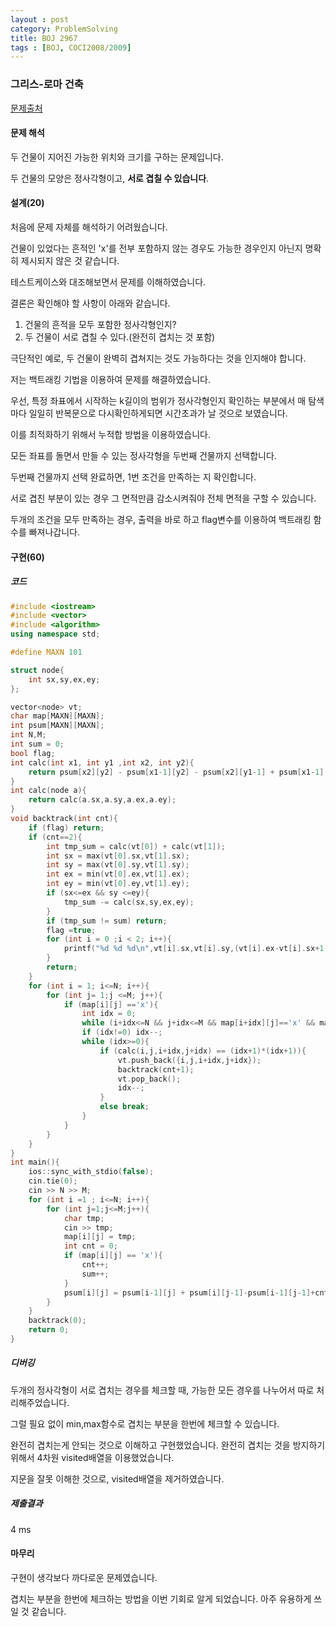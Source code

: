 ```yaml
---
layout : post
category: ProblemSolving
title: BOJ 2967
tags : [BOJ, COCI2008/2009]
---
```

### 그리스-로마 건축

[문제출처](https://www.acmicpc.net/problem/2967)

#### 문제 해석
  
두 건물이 지어진 가능한 위치와 크기를 구하는 문제입니다.

두 건물의 모양은 정사각형이고, **서로 겹칠 수 있습니다**.

#### 설계(20)

처음에 문제 자체를 해석하기 어려웠습니다.

건물이 있었다는 흔적인 'x'를 전부 포함하지 않는 경우도 가능한 경우인지 아닌지 명확히 제시되지 않은 것 같습니다.

테스트케이스와 대조해보면서 문제를 이해하였습니다.

결론은 확인해야 할 사항이 아래와 같습니다.

   1. 건물의 흔적을 모두 포함한 정사각형인지?
   2. 두 건물이 서로 겹칠 수 있다.(완전히 겹치는 것 포함)

극단적인 예로, 두 건물이 완벽히 겹쳐지는 것도 가능하다는 것을 인지해야 합니다.

저는 백트래킹 기법을 이용하여 문제를 해결하였습니다.

우선, 특정 좌표에서 시작하는 k길이의 범위가 정사각형인지 확인하는 부분에서 매 탐색마다 일일히 반복문으로 다시확인하게되면 시간초과가 날 것으로 보였습니다.

이를 최적화하기 위해서 누적합 방법을 이용하였습니다.

모든 좌표를 돌면서 만들 수 있는 정사각형을 두번째 건물까지 선택합니다.

두번째 건물까지 선택 완료하면, 1번 조건을 만족하는 지 확인합니다.

서로 겹친 부분이 있는 경우 그 면적만큼 감소시켜줘야 전체 면적을 구할 수 있습니다.

두개의 조건을 모두 만족하는 경우, 출력을 바로 하고 flag변수를 이용하여 백트래킹 함수를 빠져나갑니다.

#### 구현(60)

##### 코드

```cpp
#include <iostream>
#include <vector>
#include <algorithm>
using namespace std;

#define MAXN 101

struct node{
    int sx,sy,ex,ey;
};

vector<node> vt;
char map[MAXN][MAXN];
int psum[MAXN][MAXN];
int N,M;
int sum = 0;
bool flag;
int calc(int x1, int y1 ,int x2, int y2){
    return psum[x2][y2] - psum[x1-1][y2] - psum[x2][y1-1] + psum[x1-1][y1-1];
}
int calc(node a){
    return calc(a.sx,a.sy,a.ex,a.ey);
}
void backtrack(int cnt){
    if (flag) return;
    if (cnt==2){
        int tmp_sum = calc(vt[0]) + calc(vt[1]);
        int sx = max(vt[0].sx,vt[1].sx);
        int sy = max(vt[0].sy,vt[1].sy);
        int ex = min(vt[0].ex,vt[1].ex);
        int ey = min(vt[0].ey,vt[1].ey);
        if (sx<=ex && sy <=ey){
            tmp_sum -= calc(sx,sy,ex,ey);
        }
        if (tmp_sum != sum) return;
        flag =true;
        for (int i = 0 ;i < 2; i++){
            printf("%d %d %d\n",vt[i].sx,vt[i].sy,(vt[i].ex-vt[i].sx+1));
        }
        return;
    }
    for (int i = 1; i<=N; i++){
        for (int j= 1;j <=M; j++){
            if (map[i][j] =='x'){
                int idx = 0;
                while (i+idx<=N && j+idx<=M && map[i+idx][j]=='x' && map[i][j+idx] =='x' && calc(i,j,i+idx,j+idx)==(idx+1)*(idx+1)) idx++;
                if (idx!=0) idx--;
                while (idx>=0){
                    if (calc(i,j,i+idx,j+idx) == (idx+1)*(idx+1)){
                        vt.push_back({i,j,i+idx,j+idx});
                        backtrack(cnt+1);
                        vt.pop_back();
                        idx--;
                    }
                    else break;
                }
            }
        }
    }
}
int main(){
    ios::sync_with_stdio(false);
    cin.tie(0);
    cin >> N >> M;
    for (int i =1 ; i<=N; i++){
        for (int j=1;j<=M;j++){
            char tmp;
            cin >> tmp;
            map[i][j] = tmp;
            int cnt = 0;
            if (map[i][j] == 'x'){
                cnt++;
                sum++;
            }
            psum[i][j] = psum[i-1][j] + psum[i][j-1]-psum[i-1][j-1]+cnt;
        }
    }
    backtrack(0);
    return 0;
}
```

##### 디버깅

두개의 정사각형이 서로 겹치는 경우를 체크할 때, 가능한 모든 경우를 나누어서 따로 처리해주었습니다.

그럴 필요 없이 min,max함수로 겹치는 부분을 한번에 체크할 수 있습니다.

완전히 겹치는게 안되는 것으로 이해하고 구현했었습니다. 완전히 겹치는 것을 방지하기 위해서 4차원 visited배열을 이용했었습니다.

지문을 잘못 이해한 것으로, visited배열을 제거하였습니다.

##### 제출결과

4 ms

#### 마무리

구현이 생각보다 까다로운 문제였습니다.

겹치는 부분을 한번에 체크하는 방법을 이번 기회로 알게 되었습니다. 아주 유용하게 쓰일 것 같습니다.
